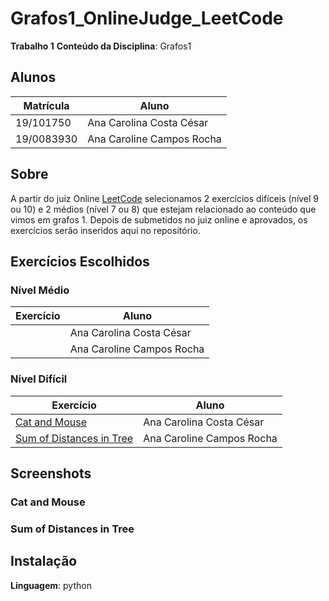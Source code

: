 # Grafos1_OnlineJudge_LeetCode

**Trabalho 1**
**Conteúdo da Disciplina**: Grafos1

## Alunos
|Matrícula | Aluno |
| -- | -- |
| 19/101750   |  Ana Carolina Costa César |
| 19/0083930  |  Ana Caroline Campos Rocha |

## Sobre 
A partir do juiz Online [LeetCode](https://leetcode.com/) selecionamos 2 exercícios difíceis (nível 9 ou 10) e 2 médios (nível 7 ou 8) que estejam relacionado ao conteúdo que vimos em grafos 1. Depois de submetidos no juiz online e aprovados, os exercícios serão inseridos aqui no repositório.

## Exercícios Escolhidos

### Nível Médio

|Exercício | Aluno |
| -- | -- |
|  | Ana Carolina Costa César |
|  | Ana Caroline Campos Rocha |

### Nível Difícil

|Exercício | Aluno |
| -- | -- |
| [Cat and Mouse](https://leetcode.com/problems/cat-and-mouse) | Ana Carolina Costa César |
| [Sum of Distances in Tree](https://leetcode.com/problems/sum-of-distances-in-tree) | Ana Caroline Campos Rocha |

## Screenshots
<!-- Adicione 3 ou mais screenshots do projeto em funcionamento. !-->
### Cat and Mouse

### Sum of Distances in Tree

## Instalação 
**Linguagem**: python<br>

<!-- 
## Outros 

Quaisquer outras informações sobre seu projeto podem ser descritas abaixo.
!-->
